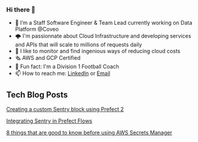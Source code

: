 ### Hi there 👋

- 🔭  I’m a Staff Software Engineer & Team Lead currently working on Data Platform @Coveo
- 🌩️  I'm passionnate about Cloud Infrastructure and developing services and APIs that will scale to millions of requests daily
- 💸  I like to monitor and find ingenious ways of reducing cloud costs
- 🗞️  AWS and GCP Certified
- 🏈  Fun fact: I'm a Division 1 Football Coach
- 📫  How to reach me: [LinkedIn](https://www.linkedin.com/in/jmprovencher/) or [Email](mailto:jeanmichelprovencher@hotmail.com)

## Tech Blog Posts

[Creating a custom Sentry block using Prefect 2](https://medium.com/@JimProvencher/creating-a-custom-sentry-block-using-prefect-2-17fcfab182fc)

[Integrating Sentry in Prefect Flows](https://medium.com/@JimProvencher/integrating-sentry-in-prefect-flows-c1c385400e3a)

[8 things that are good to know before using AWS Secrets Manager](https://medium.com/@JimProvencher/8-things-that-are-good-to-know-before-using-aws-secrets-manager-e2ba70b1cbba)

<!--
**jmprovencher/jmprovencher** is a ✨ _special_ ✨ repository because its `README.md` (this file) appears on your GitHub profile.

Here are some ideas to get you started:

- 🔭 I’m currently working on ...
- 🌱 I’m currently learning ...
- 👯 I’m looking to collaborate on ...
- 🤔 I’m looking for help with ...
- 💬 Ask me about ...
- 📫 How to reach me: ...
- 😄 Pronouns: ...
- ⚡ Fun fact: ...
-->
